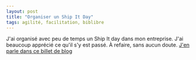 ```yaml
---
layout: post
title: "Organiser un Ship It Day"
tags: agilité, facilitation, biblibre
---
```


J'ai organisé avec peu de temps un Ship It day dans mon entreprise. J'ai beaucoup apprécié ce qu'il s'y est passé. À refaire, sans aucun doute. [J'en parle dans ce billet de blog](http://www.biblibre.com/fr/blog/shipit-day-biblibre-1)
